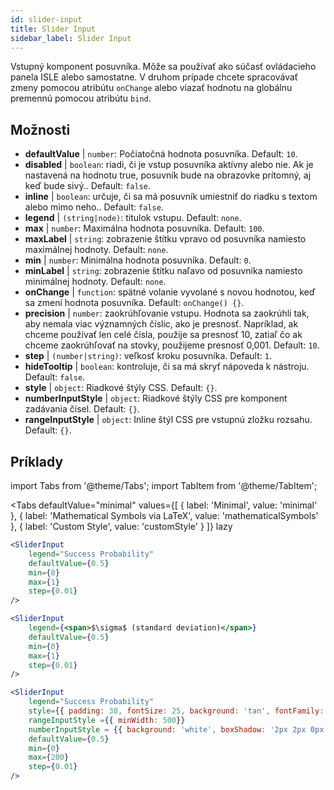 ```yaml
---
id: slider-input
title: Slider Input
sidebar_label: Slider Input
---
```


Vstupný komponent posuvníka. Môže sa používať ako súčasť ovládacieho panela ISLE alebo samostatne. V druhom prípade chcete spracovávať zmeny pomocou atribútu `onChange` alebo viazať hodnotu na globálnu premennú pomocou atribútu `bind`.

## Možnosti

* __defaultValue__ | `number`: Počiatočná hodnota posuvníka. Default: `10`.
* __disabled__ | `boolean`: riadi, či je vstup posuvníka aktívny alebo nie. Ak je nastavená na hodnotu true, posuvník bude na obrazovke prítomný, aj keď bude sivý.. Default: `false`.
* __inline__ | `boolean`: určuje, či sa má posuvník umiestniť do riadku s textom alebo mimo neho.. Default: `false`.
* __legend__ | `(string|node)`: titulok vstupu. Default: `none`.
* __max__ | `number`: Maximálna hodnota posuvníka. Default: `100`.
* __maxLabel__ | `string`: zobrazenie štítku vpravo od posuvníka namiesto maximálnej hodnoty. Default: `none`.
* __min__ | `number`: Minimálna hodnota posuvníka. Default: `0`.
* __minLabel__ | `string`: zobrazenie štítku naľavo od posuvníka namiesto minimálnej hodnoty. Default: `none`.
* __onChange__ | `function`: spätné volanie vyvolané s novou hodnotou, keď sa zmení hodnota posuvníka. Default: `onChange() {}`.
* __precision__ | `number`: zaokrúhľovanie vstupu. Hodnota sa zaokrúhli tak, aby nemala viac významných číslic, ako je presnosť. Napríklad, ak chceme používať len celé čísla, použije sa presnosť 10, zatiaľ čo ak chceme zaokrúhľovať na stovky, použijeme presnosť 0,001. Default: `10`.
* __step__ | `(number|string)`: veľkosť kroku posuvníka. Default: `1`.
* __hideTooltip__ | `boolean`: kontroluje, či sa má skryť nápoveda k nástroju. Default: `false`.
* __style__ | `object`: Riadkové štýly CSS. Default: `{}`.
* __numberInputStyle__ | `object`: Riadkové štýly CSS pre komponent zadávania čísel. Default: `{}`.
* __rangeInputStyle__ | `object`: Inline štýl CSS pre vstupnú zložku rozsahu. Default: `{}`.


## Príklady

import Tabs from '@theme/Tabs';
import TabItem from '@theme/TabItem';

<Tabs
    defaultValue="minimal"
    values={[
        { label: 'Minimal', value: 'minimal' },
        { label: 'Mathematical Symbols via LaTeX', value: 'mathematicalSymbols' },
        { label: 'Custom Style', value: 'customStyle' }
    ]}
    lazy
>

<TabItem value="minimal">

```jsx live
<SliderInput
    legend="Success Probability"
    defaultValue={0.5}
    min={0}
    max={1}
    step={0.01}
/>
```

</TabItem>

<TabItem value="mathematicalSymbols">

```jsx live
<SliderInput
    legend={<span>$\sigma$ (standard deviation)</span>}
    defaultValue={0.5}
    min={0}
    max={1}
    step={0.01}
/>
```

</TabItem>

<TabItem value="customStyle">

```jsx live
<SliderInput
    legend="Success Probability"
    style={{ padding: 30, fontSize: 25, background: 'tan', fontFamily: 'Georgia'}}
    rangeInputStyle ={{ minWidth: 500}}
    numberInputStyle = {{ background: 'white', boxShadow: '2px 2px 0px black'}}
    defaultValue={0.5}
    min={0}
    max={200}
    step={0.01}
/>
```

</TabItem>

</Tabs>
